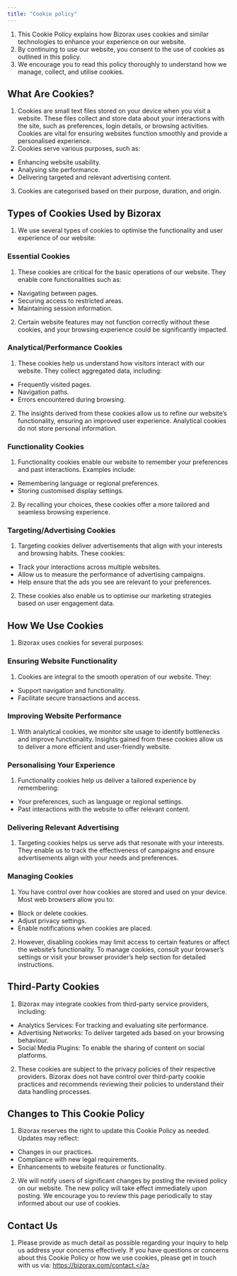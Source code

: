 ```yaml
---
title: "Cookie policy"
---
```



1. This Cookie Policy explains how Bizorax uses cookies and similar technologies to enhance your experience on our website.
2. By continuing to use our website, you consent to the use of cookies as outlined in this policy.
3. We encourage you to read this policy thoroughly to understand how we manage, collect, and utilise cookies.

## What Are Cookies?

1. Cookies are small text files stored on your device when you visit a website. These files collect and store data about your interactions with the site, such as preferences, login details, or browsing activities. Cookies are vital for ensuring websites function smoothly and provide a personalised experience.
2. Cookies serve various purposes, such as:

- Enhancing website usability.
- Analysing site performance.
- Delivering targeted and relevant advertising content.

3. Cookies are categorised based on their purpose, duration, and origin.

## Types of Cookies Used by Bizorax

1. We use several types of cookies to optimise the functionality and user experience of our website:

### Essential Cookies

1. These cookies are critical for the basic operations of our website. They enable core functionalities such as:

- Navigating between pages.
- Securing access to restricted areas.
- Maintaining session information.

2. Certain website features may not function correctly without these cookies, and your browsing experience could be significantly impacted.

### Analytical/Performance Cookies
1. These cookies help us understand how visitors interact with our website. They collect aggregated data, including:

- Frequently visited pages.
- Navigation paths.
- Errors encountered during browsing.

2. The insights derived from these cookies allow us to refine our website’s functionality, ensuring an improved user experience. Analytical cookies do not store personal information.

### Functionality Cookies

1. Functionality cookies enable our website to remember your preferences and past interactions. Examples include:

- Remembering language or regional preferences.
- Storing customised display settings.

2. By recalling your choices, these cookies offer a more tailored and seamless browsing experience.

### Targeting/Advertising Cookies

1. Targeting cookies deliver advertisements that align with your interests and browsing habits. These cookies:

- Track your interactions across multiple websites.
- Allow us to measure the performance of advertising campaigns.
- Help ensure that the ads you see are relevant to your preferences.

2. These cookies also enable us to optimise our marketing strategies based on user engagement data.

## How We Use Cookies

1. Bizorax uses cookies for several purposes:

### Ensuring Website Functionality

1. Cookies are integral to the smooth operation of our website. They:

- Support navigation and functionality.
- Facilitate secure transactions and access.

### Improving Website Performance

1. With analytical cookies, we monitor site usage to identify bottlenecks and improve functionality. Insights gained from these cookies allow us to deliver a more efficient and user-friendly website.

### Personalising Your Experience

1. Functionality cookies help us deliver a tailored experience by remembering:

- Your preferences, such as language or regional settings.
- Past interactions with the website to offer relevant content.

### Delivering Relevant Advertising

1. Targeting cookies helps us serve ads that resonate with your interests. They enable us to track the effectiveness of campaigns and ensure advertisements align with your needs and preferences.

### Managing Cookies

1. You have control over how cookies are stored and used on your device. Most web browsers allow you to:

- Block or delete cookies.
- Adjust privacy settings.
- Enable notifications when cookies are placed.

2. However, disabling cookies may limit access to certain features or affect the website’s functionality. To manage cookies, consult your browser’s settings or visit your browser provider’s help section for detailed instructions.

## Third-Party Cookies
1. Bizorax may integrate cookies from third-party service providers, including:

- Analytics Services: For tracking and evaluating site performance.
- Advertising Networks: To deliver targeted ads based on your browsing behaviour.
- Social Media Plugins: To enable the sharing of content on social platforms.

2. These cookies are subject to the privacy policies of their respective providers. Bizorax does not have control over third-party cookie practices and recommends reviewing their policies to understand their data handling processes.

## Changes to This Cookie Policy

1. Bizorax reserves the right to update this Cookie Policy as needed. Updates may reflect:

- Changes in our practices.
- Compliance with new legal requirements.
- Enhancements to website features or functionality.

2. We will notify users of significant changes by posting the revised policy on our website. The new policy will take effect immediately upon posting. We encourage you to review this page periodically to stay informed about our use of cookies.

## Contact Us

1. Please provide as much detail as possible regarding your inquiry to help us address your concerns effectively. If you have questions or concerns about this Cookie Policy or how we use cookies, please get in touch with us via: <a href="https://bizorax.com/contact.">https://bizorax.com/contact.</a>
